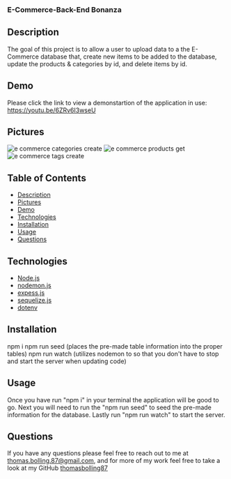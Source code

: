 ### E-Commerce-Back-End Bonanza

## Description

The goal of this project is to allow a user to upload data to a the E-Commerce database that, create new items to be added to the database, update the products & categories by id, and delete items by id.

## Demo

Please click the link to view a demonstartion of the application in use: https://youtu.be/6ZRv6I3wseU


## Pictures

![e commerce categories create](https://user-images.githubusercontent.com/78775177/120572186-23c36d00-c3e1-11eb-9017-406cdc1906bc.PNG)
![e commerce products get](https://user-images.githubusercontent.com/78775177/120572190-2625c700-c3e1-11eb-83c9-90d07576381a.PNG)
![e commerce tags create](https://user-images.githubusercontent.com/78775177/120572195-27ef8a80-c3e1-11eb-82d8-9bcba8071080.PNG)

## Table of Contents

* [Description](#description)
* [Pictures](#pictures)
* [Demo](#demo)
* [Technologies](#technologies)
* [Installation](#installation)
* [Usage](#usage)
* [Questions](#questions)

## Technologies

* [Node.js](https://nodejs.dev/learn)
* [nodemon.js](https://www.npmjs.com/package/nodemon)
* [expess.js](https://expressjs.com/)
* [sequelize.js](https://sequelize.org/)
* [dotenv](https://www.npmjs.com/package/dotenv)

## Installation

npm i
npm run seed (places the pre-made table information into the proper tables)
npm run watch (utilizes nodemon to so that you don't have to stop and start the server when updating code)

## Usage

Once you have run "npm i" in your terminal the application will be good to go. 
Next you will need to run the "npm run seed" to seed the pre-made information for the database.
Lastly run "npm run watch" to start the server.

## Questions

If you have any questions please feel free to reach out to me at [thomas.bolling.87@gmail.com](mailto:thomas.bolling.87@gmail.com), and for more of my work feel free to take a look at my GitHub [thomasbolling87](https://github.com/thomasbolling87)
